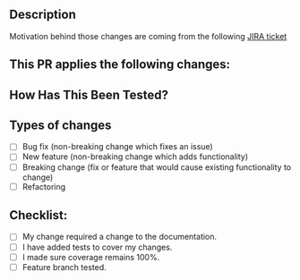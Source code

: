 ## Description
Motivation behind those changes are coming from the following [JIRA ticket](http://ldr.atlassian.net/browse/LDR-XXXX)
<!--- If applicable describe your changes in this section -->
This PR applies the following changes:
- 

## How Has This Been Tested?
<!--- Please describe in detail how you tested your changes. -->
<!--- Include details of your testing environment, and the tests you ran to -->
<!--- see how your change affects other areas of the code, etc. -->

## Types of changes
<!--- What types of changes does your code introduce? Put an `x` in all the boxes that apply: -->
- [ ] Bug fix (non-breaking change which fixes an issue)
- [ ] New feature (non-breaking change which adds functionality)
- [ ] Breaking change (fix or feature that would cause existing functionality to change)
- [ ] Refactoring

## Checklist:
<!--- Go over all the following points, and put an `x` in all the boxes that apply. -->
<!--- If you're unsure about any of these, don't hesitate to ask. We're here to help! -->
- [ ] My change required a change to the documentation.
- [ ] I have added tests to cover my changes.
- [ ] I made sure coverage remains 100%.
- [ ] Feature branch tested.